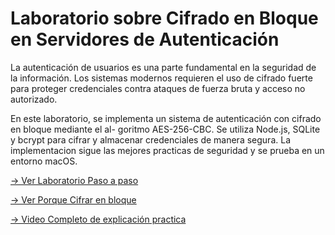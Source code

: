 # Laboratorio sobre Cifrado en Bloque en Servidores de Autenticación

La autenticación de usuarios es una parte fundamental en la seguridad de la información. Los sistemas modernos requieren el uso de cifrado fuerte para proteger credenciales contra ataques de fuerza bruta y acceso no autorizado.

En este laboratorio, se implementa un sistema de autenticación con cifrado en bloque mediante el al- goritmo AES-256-CBC. Se utiliza Node.js, SQLite y bcrypt para cifrar y almacenar credenciales de manera segura. La implementacion sigue las mejores practicas de seguridad y se prueba en un entorno macOS.

[-> Ver Laboratorio Paso a paso ](https://github.com/jhoney787813/laboratorio-cifradoenbloque/blob/main/laboratorio_criptografia.md)

[-> Ver Porque Cifrar en bloque ](https://github.com/jhoney787813/laboratorio-cifradoenbloque/blob/main/porque_cifrado.md)

[-> Video Completo de explicación practica](https://youtu.be/3OX7Kjzk9FE)

